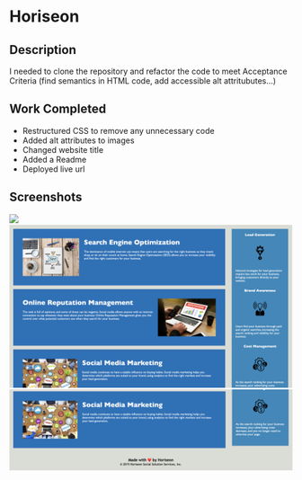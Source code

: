 # Horiseon

## Description

I needed to clone the repository and refactor the code to meet Acceptance Criteria (find semantics in HTML code, add accessible alt attritubutes...)

## Work Completed

* Restructured CSS to remove any unnecessary code
* Added alt attributes to images
* Changed website title
* Added a Readme
* Deployed live url

## Screenshots

<img src="./assets/images/Screenshot-01.png"/>
<img src="./assets/images/Screenshot-02.png"/>
<img src="./assets/images/Screenshot-03.png"/>